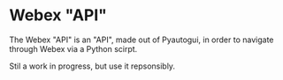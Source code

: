 # Webex "API"

The Webex "API" is an "API", made out of Pyautogui, in order to navigate through Webex via a Python scirpt.

Stil a work in progress, but use it repsonsibly.
